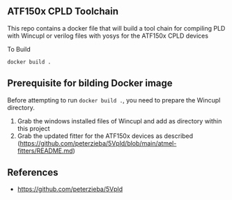 
## ATF150x CPLD Toolchain

This repo contains a docker file that will build a tool chain for compiling PLD with Wincupl or verilog files with yosys for the ATF150x CPLD devices

To Build

`docker build .`



## Prerequisite for bilding Docker image

Before attempting to run `docker build .`, you need to prepare the Wincupl directory.

1. Grab the windows installed files of Wincupl and add as directory within this project
2. Grab the updated fitter for the ATF150x devices as described (https://github.com/peterzieba/5Vpld/blob/main/atmel-fitters/README.md)

## References
* https://github.com/peterzieba/5Vpld

